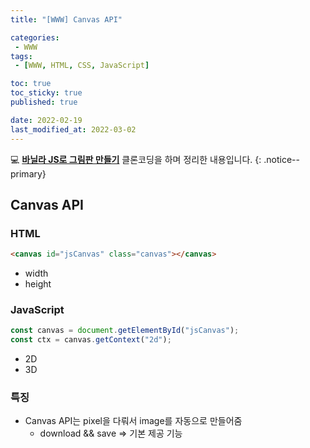 ```yaml
---
title: "[WWW] Canvas API"

categories:
 - WWW
tags:
 - [WWW, HTML, CSS, JavaScript]

toc: true
toc_sticky: true
published: true

date: 2022-02-19
last_modified_at: 2022-03-02
---
```


💻 [**바닐라 JS로 그림판 만들기**](https://nomadcoders.co/) 클론코딩을 하며 정리한 내용입니다.
{: .notice--primary}

## Canvas API

### HTML

```html
<canvas id="jsCanvas" class="canvas"></canvas>
```

- width
- height

### JavaScript

```js
const canvas = document.getElementById("jsCanvas");
const ctx = canvas.getContext("2d");
```

- 2D
- 3D

### 특징

- Canvas API는 pixel을 다뤄서 image를 자동으로 만들어줌
  - download && save => 기본 제공 기능

